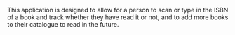 This application is designed to allow for a person to scan or type in the ISBN of a book and track whether they have read it or not, 
and to add more books to their catalogue to read in the future.